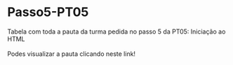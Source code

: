 # Passo5-PT05
Tabela com toda a pauta da turma pedida no passo 5 da PT05: Iniciação ao HTML
<br>
<br>Podes visualizar a pauta clicando neste link!
